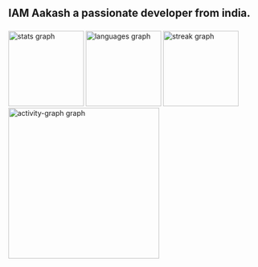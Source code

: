 <h2 align="left">IAM Aakash a passionate developer from india.</h2>

###

<div align="left">
  <img src="https://github-readme-stats.vercel.app/api?username=aakashpix&hide_title=false&hide_rank=false&show_icons=true&include_all_commits=true&count_private=true&disable_animations=false&theme=dracula&locale=en&hide_border=false&order=1" height="150" alt="stats graph"  />
  <img src="https://github-readme-stats.vercel.app/api/top-langs?username=aakashpix&locale=en&hide_title=false&layout=compact&card_width=320&langs_count=5&theme=dracula&hide_border=false&order=2" height="150" alt="languages graph"  />
  <img src="https://streak-stats.demolab.com?user=aakashpix&locale=en&mode=daily&theme=dracula&hide_border=false&border_radius=5&order=3" height="150" alt="streak graph"  />
  <img src="https://github-readme-activity-graph.vercel.app/graph?username=aakashpix&radius=16&theme=chartreuse-dark&area=true&order=5&hide_title=false&hide_border=false" height="300" alt="activity-graph graph"  />
</div>

###
